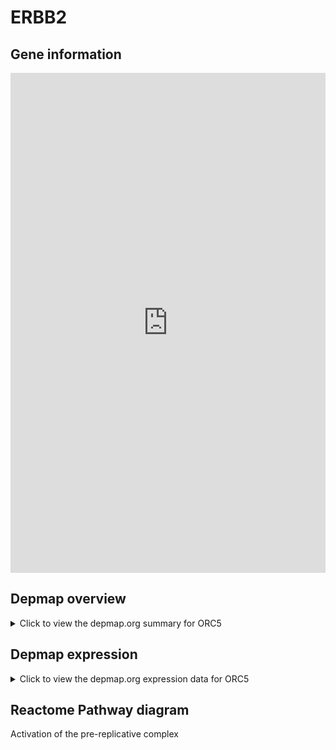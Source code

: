 <h1>ERBB2</h1>

<h2>Gene information</h2>
<iframe src="https://depmap.org/portal/gene/ORC5?tab=about" style="border:none;width:100%;height:800px"></iframe>

<h2>Depmap overview</h2>
<details>
  <summary>Click to view the depmap.org summary for ORC5</summary>
  <iframe src="https://depmap.org/portal/gene/ORC5?tab=overview" style="border:none;width:100%;height:800px"></iframe>
</details>

<h2>Depmap expression</h2>
<details>
  <summary>Click to view the depmap.org expression data for ORC5</summary>
  <iframe src="https://depmap.org/portal/gene/ORC5?tab=characterization" style="border:none;width:100%;height:800px"></iframe>
</details>



<h2>Reactome Pathway diagram</h2>
Activation of the pre-replicative complex
<div id="diagramHolder"></div>

<script>
    //Creating the Reactome Diagram widget
    //Take into account a proxy needs to be set up in your server side pointing to www.reactome.org
    function onReactomeDiagramReady(){  //This function is automatically called when the widget code is ready to be used
        var diagram = Reactome.Diagram.create({
            "placeHolder" : "diagramHolder",
            "width" : 900,
            "height" : 500
        });

        //Initialising it to the "Hemostasis" pathway
        diagram.loadDiagram("R-HSA-68962");

        //Adding different listeners

        diagram.onDiagramLoaded(function (loaded) {
            console.info("Loaded ", loaded);
            diagram.flagItems("BAD");
	    diagram.flagItems("Q92934");
            if (loaded == "R-HSA-68962") diagram.selectItem("R-HSA-68962");
        });

     }
</script>



